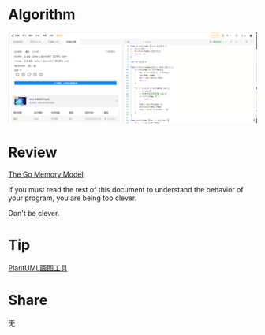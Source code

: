 
# Algorithm

![算法](../../images/ricardoyu-2023-01-08-lc.png "算法")

# Review

[The Go Memory Model](https://go.dev/ref/mem)

If you must read the rest of this document to understand the behavior of your program, you are being too clever.

Don't be clever.

# Tip

[PlantUML画图工具](https://zhuanlan.zhihu.com/p/427358291)

# Share

无
